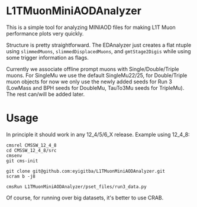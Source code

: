 # L1TMuonMiniAODAnalyzer

This is a simple tool for analyzing MINIAOD files for making L1T Muon performance plots very quickly.

Structure is pretty straightforward. The EDAnalyzer just creates a flat ntuple using `slimmedMuons`, `slimmedDisplacedMuons`, and `gmtStage2Digis` while using some trigger information as flags.

Currently we associate offline prompt muons with Single/Double/Triple muons. For SingleMu we use the default SingleMu22/25, for Double/Triple muon objects for now we only use the newly added seeds for Run 3 (LowMass and BPH seeds for DoubleMu, TauTo3Mu seeds for TripleMu). The rest can/will be added later.

# Usage

In principle it should work in any 12_4/5/6_X release. Example using 12_4_8:

```
cmsrel CMSSW_12_4_8
cd CMSSW_12_4_8/src
cmsenv
git cms-init

git clone git@github.com:eyigitba/L1TMuonMiniAODAnalyzer.git
scram b -j8

cmsRun L1TMuonMiniAODAnalyzer/pset_files/run3_data.py
```

Of course, for running over big datasets, it's better to use CRAB.  
